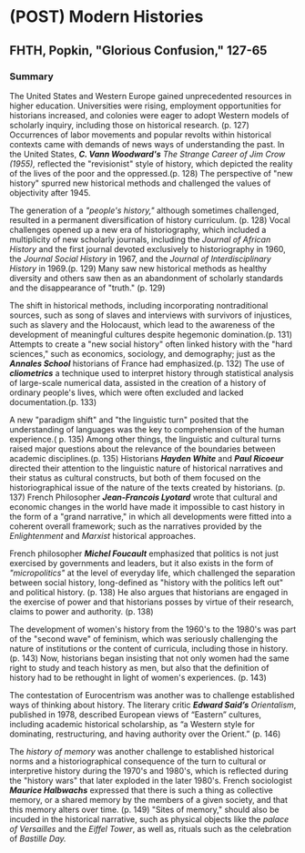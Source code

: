 # (POST) Modern Histories

## FHTH, Popkin, "Glorious Confusion," 127-65

### Summary

The United States and Western Europe gained unprecedented resources in higher education. Universities were rising, employment opportunities for historians increased, and colonies were eager to adopt Western models of scholarly inquiry, including those on historical research. (p. 127) Occurrences of labor movements and popular revolts within historical contexts came with demands of news ways of understanding the past. In the United States, **_C. Vann Woodward's_** *The Strange Career of Jim Crow (1955),* reflected the "revisionist" style of history, which depicted the reality of the lives of the poor and the oppressed.(p. 128) The perspective of "new history" spurred new historical methods and challenged the values of objectivity after 1945.

The generation of a *"people's history,"* although sometimes challenged, resulted in a permanent diversification of history curriculum. (p. 128) Vocal challenges opened up a new era of historiography, which included a multiplicity of new scholarly journals, including the *Journal of African History* and the first journal devoted exclusively to historiography in 1960, the *Journal Social History* in 1967, and the *Journal of Interdisciplinary History* in 1969.(p. 129) Many saw new historical methods as healthy diversity and others saw then as an abandonment of scholarly standards and the disappearance of "truth." (p. 129)

The shift in historical methods, including incorporating nontraditional sources, such as song of slaves and interviews with survivors of injustices, such as slavery and the Holocaust, which lead to the awareness of the development of meaningful cultures despite hegemonic domination.(p. 131) Attempts to create a "new social history" often linked history with the "hard sciences," such as economics, sociology, and demography; just as the **_Annales School_** historians of France had emphasized.(p. 132) The use of **_cliometrics_** a technique used to interpret history through statistical analysis of large-scale numerical data, assisted in the creation of a history of ordinary people's lives, which were often excluded and lacked documentation.(p. 133)

A new "paradigm shift" and "the linguistic turn" posited that the understanding of languages was the key to comprehension of the human experience.( p. 135) Among other things, the linguistic and cultural turns raised major questions about the relevance of the boundaries between academic disciplines.(p. 135) Historians **_Hayden White_** and **_Paul Ricoeur_** directed their attention to the linguistic nature of historical narratives and their status as cultural constructs, but both of them focused on the historiographical issue of the nature of the texts created by historians. (p. 137) French Philosopher **_Jean-Francois Lyotard_** wrote that cultural and economic changes in the world have made it impossible to cast history in the form of a "grand narrative," in which all developments were fitted into a coherent overall framework; such as the narratives provided by the *Enlightenment* and *Marxist* historical approaches.

French philosopher **_Michel Foucault_** emphasized that politics is not just exercised by governments and leaders, but it also exists in the form of *"micropolitics"* at the level of everyday life, which challenged the separation between social history, long-defined as "history with the politics left out" and political history. (p. 138) He also argues that historians are engaged in the exercise of power and that historians posses by virtue of their research, claims to power and authority. (p. 138)

The development of women's history from the 1960's to the 1980's was part of the "second wave" of feminism, which was seriously challenging the nature of institutions or the content of curricula, including those in history.(p. 143) Now, historians began insisting that not only women had the same right to study and teach history as men, but also that the definition of history had to be rethought in light of women's experiences. (p. 143)

The contestation of Eurocentrism was another was to challenge established ways of thinking about history. The literary critic **_Edward Said’s_** *Orientalism*, published in 1978, described European views of “Eastern” cultures, including academic historical scholarship, as “a Western style for dominating, restructuring, and having authority over the Orient.”
 (p. 146)

The *history of memory* was another challenge to established historical norms and a historiographical consequence of the turn to cultural or interpretive history during the 1970's and 1980's, which is reflected during the "history wars" that later exploded in the later 1980's. French sociologist **_Maurice Halbwachs_** expressed that there is such a thing as collective memory, or a shared memory by the members of a given society, and that this memory alters over time. (p. 149) "Sites of memory," should also be incuded in the historical narrative, such as physical objects like the *palace of Versailles* and the *Eiffel Tower*, as well as, rituals such as the celebration of *Bastille Day.* 
